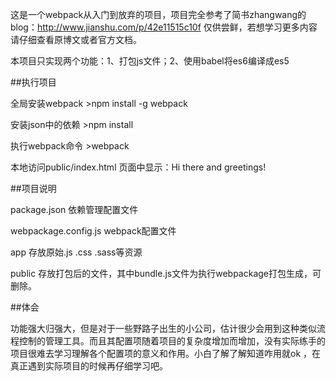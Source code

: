 这是一个webpack从入门到放弃的项目，项目完全参考了简书zhangwang的blog：http://www.jianshu.com/p/42e11515c10f
仅供尝鲜，若想学习更多内容请仔细查看原博文或者官方文档。

本项目只实现两个功能：1、打包js文件；2、使用babel将es6编译成es5

##执行项目

全局安装webpack >npm install -g webpack

安装json中的依赖 >npm install

执行webpack命令 >webpack

本地访问public/index.html
页面中显示：Hi there and greetings!

##项目说明

package.json 依赖管理配置文件

webpackage.config.js webpack配置文件

app 存放原始.js .css .sass等资源

public 存放打包后的文件，其中bundle.js文件为执行webpackage打包生成，可删除。

##体会

功能强大归强大，但是对于一些野路子出生的小公司，估计很少会用到这种类似流程控制的管理工具。而且其配置项随着项目的复杂度增加而增加，没有实际练手的项目很难去学习理解各个配置项的意义和作用。小白了解了解知道咋用就ok ，在真正遇到实际项目的时候再仔细学习吧。